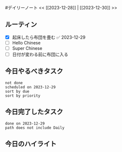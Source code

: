 #デイリーノート
<< [[2023-12-28]] | [[2023-12-30]] >>
## ルーティン
- [x] 起床したら布団を畳む ✅ 2023-12-29
- [ ] Hello Chinese
- [ ] Super Chinese
- [ ] 日付が変わる前に布団に入る
## 今日やるべきタスク
```tasks
not done
scheduled on 2023-12-29
sort by due
sort by priority
```
## 今日完了したタスク
```tasks
done on 2023-12-29
path does not include Daily
```
## 今日のハイライト
